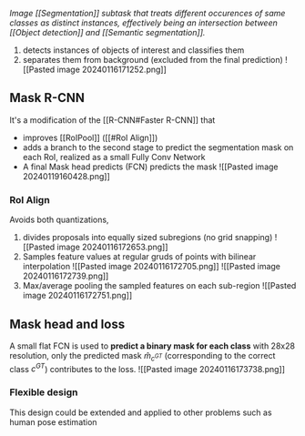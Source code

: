 _Image [[Segmentation]] subtask that treats different occurences of same classes as distinct instances, effectively being an intersection between [[Object detection]] and [[Semantic segmentation]]._
1) detects instances of objects of interest and classifies them
2) separates them from background (excluded from the final prediction)
![[Pasted image 20240116171252.png]]
## Mask R-CNN
It's a modification of the [[R-CNN#Faster R-CNN]] that
- improves [[RoIPool]] ([[#RoI Align]])
- adds a branch to the second stage to predict the segmentation mask on each RoI, realized as a small Fully Conv Network
- A final Mask head predicts (FCN) predicts the mask
![[Pasted image 20240119160428.png]]
### RoI Align
Avoids both quantizations, 
1) divides proposals into equally sized subregions (no grid snapping)
![[Pasted image 20240116172653.png]]
1) Samples feature values at regular gruds of points with bilinear interpolation
![[Pasted image 20240116172705.png]]
![[Pasted image 20240116172739.png]]
1) Max/average pooling the sampled features on each sub-region
![[Pasted image 20240116172751.png]]

## Mask head and loss
A small flat FCN is used to **predict a binary mask for each class** with 28x28 resolution, only the predicted mask $\hat m_{c^{GT}}$  (corresponding to the correct class $c^{GT}$) contributes to the loss.
![[Pasted image 20240116173738.png]]

### Flexible design
This design could be extended and applied to other problems such as human pose estimation 